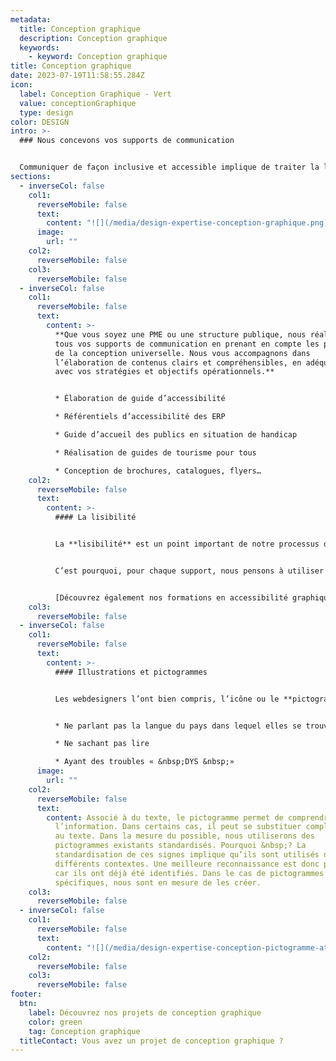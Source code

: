 ```yaml
---
metadata:
  title: Conception graphique
  description: Conception graphique
  keywords:
    - keyword: Conception graphique
title: Conception graphique
date: 2023-07-19T11:58:55.284Z
icon:
  label: Conception Graphique - Vert
  value: conceptionGraphique
  type: design
color: DESIGN
intro: >-
  ### Nous concevons vos supports de communication


  Communiquer de façon inclusive et accessible implique de traiter la lisibilité, la compréhension et la visibilité. Cela permet de toucher plus d’utilisateurs. Au delà des personnes en situation de handicap, une communication dite accessible peut s’adresser à plusieurs cibles.
sections:
  - inverseCol: false
    col1:
      reverseMobile: false
      text:
        content: "![](/media/design-expertise-conception-graphique.png)"
      image:
        url: ""
    col2:
      reverseMobile: false
    col3:
      reverseMobile: false
  - inverseCol: false
    col1:
      reverseMobile: false
      text:
        content: >-
          **Que vous soyez une PME ou une structure publique, nous réalisons
          tous vos supports de communication en prenant en compte les principes
          de la conception universelle. Nous vous accompagnons dans
          l’élaboration de contenus clairs et compréhensibles, en adéquation
          avec vos stratégies et objectifs opérationnels.**


          * Élaboration de guide d’accessibilité

          * Référentiels d’accessibilité des ERP

          * Guide d’accueil des publics en situation de handicap

          * Réalisation de guides de tourisme pour tous

          * Conception de brochures, catalogues, flyers…
    col2:
      reverseMobile: false
      text:
        content: >-
          #### La lisibilité


          La **lisibilité** est un point important de notre processus de conception. Un document peu lisible génère une difficulté pour une personne âgée ou une personne malvoyante (myopie, astigmatisme, daltonisme…), et un manque de confort pour tous. 


          C’est pourquoi, pour chaque support, nous pensons à utiliser un contraste suffisant (à partir du tableau de Paul Arthur et Romedi Passini), une typographie lisible, un interlettrage et un interlignage correctes. 


          [D﻿écouvrez également nos formations en accessibilité graphique](https://atipy.fr/expertises/formation)
    col3:
      reverseMobile: false
  - inverseCol: false
    col1:
      reverseMobile: false
      text:
        content: >-
          #### Illustrations et pictogrammes


          Les webdesigners l’ont bien compris, l’icône ou le **pictogramme** facilitent la compréhension rapide d’une information. Nous ne les voyons plus tellement ces signes ont intégrés notre quotidien. Ils sont une aide indispensables pour les personnes :


          * Ne parlant pas la langue du pays dans lequel elles se trouvent

          * Ne sachant pas lire

          * Ayant des troubles « &nbsp;DYS &nbsp;»
      image:
        url: ""
    col2:
      reverseMobile: false
      text:
        content: Associé à du texte, le pictogramme permet de comprendre plus facilement
          l’information. Dans certains cas, il peut se substituer complètement
          au texte. Dans la mesure du possible, nous utiliserons des
          pictogrammes existants standardisés. Pourquoi &nbsp;? La
          standardisation de ces signes implique qu’ils sont utilisés dans
          différents contextes. Une meilleure reconnaissance est donc possible
          car ils ont déjà été identifiés. Dans le cas de pictogrammes
          spécifiques, nous sont en mesure de les créer.
    col3:
      reverseMobile: false
  - inverseCol: false
    col1:
      reverseMobile: false
      text:
        content: "![](/media/design-expertise-conception-pictogramme-atipy-1.jpg)"
    col2:
      reverseMobile: false
    col3:
      reverseMobile: false
footer:
  btn:
    label: Découvrez nos projets de conception graphique
    color: green
    tag: Conception graphique
  titleContact: Vous avez un projet de conception graphique ?
---
```

